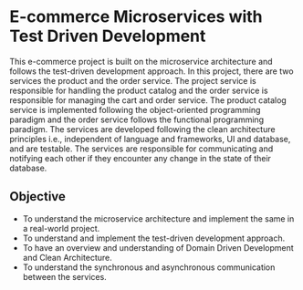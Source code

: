 # E-commerce Microservices with Test Driven Development
This e-commerce project is built on the microservice architecture and follows the test-driven development approach. In this project, there are two services the product and the order service. The project service is responsible for handling the product catalog and the order service is responsible for managing the cart and order service. The product catalog service is implemented following the object-oriented programming paradigm and the order service follows the functional programming paradigm. The services are developed following the clean architecture principles i.e., independent of language and frameworks, UI and database, and are testable. The services are responsible for communicating and notifying each other if they encounter any change in the state of their database.


## Objective
- To understand the microservice architecture and implement the same in a real-world project.
- To understand and implement the test-driven development approach.
- To have an overview and understanding of Domain Driven Development and Clean Architecture.
- To understand the synchronous and asynchronous communication between the services.



  
